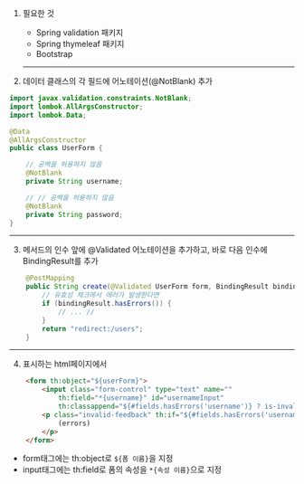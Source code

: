 1. 필요한 것
    - Spring validation 패키지
    - Spring thymeleaf 패키지
    - Bootstrap
    ---

2. 데이터 클래스의 각 필드에 어노테이션(@NotBlank) 추가
~~~java
import javax.validation.constraints.NotBlank;
import lombok.AllArgsConstructor;
import lombok.Data;

@Data
@AllArgsConstructor
public class UserForm {

    // 공백을 허용하지 않음
    @NotBlank
    private String username;

    // // 공백을 허용하지 않음
    @NotBlank
    private String password;
}
~~~

---
3. 메서드의 인수 앞에 @Validated 어노테이션을 추가하고, 바로 다음 인수에 BindingResult를 추가
~~~java
    @PostMapping
    public String create(@Validated UserForm form, BindingResult bindingResult) {
        // 유효성 체크에서 에러가 발생한다면
        if (bindingResult.hasErrors()) {
            // ... //
        }
        return "redirect:/users";
    }
~~~
---
4. 표시하는 html페이지에서 
~~~html
    <form th:object="${userForm}">
        <input class="form-control" type="text" name="" 
            th:field="*{username}" id="usernameInput" 
            th:classappend="${#fields.hasErrors('username')} ? is-invalid">
        <p class="invalid-feedback" th:if="${#fields.hasErrors('username')}" th:errors="*{username}">
            (errors)
        </p>
    </form>
~~~
 - form태그에는 th:object로 `${폼 이름}`을 지정 
 - input태그에는 th:field로 폼의 속성을 `*{속성 이름}`으로 지정 
 

